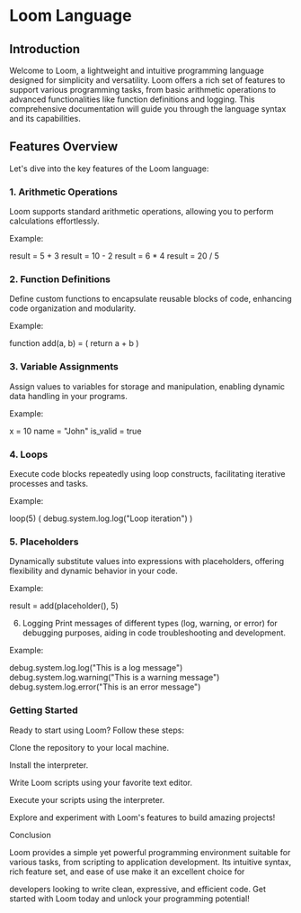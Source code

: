 # Loom Language

## Introduction
Welcome to Loom, a lightweight and intuitive programming language designed for simplicity and versatility. Loom offers a rich set of features to support various programming tasks, from basic arithmetic operations to advanced functionalities like function definitions and logging. This comprehensive documentation will guide you through the language syntax and its capabilities.

## Features Overview
Let's dive into the key features of the Loom language:

### 1. Arithmetic Operations
Loom supports standard arithmetic operations, allowing you to perform calculations effortlessly.

Example:

result = 5 + 3
result = 10 - 2
result = 6 * 4
result = 20 / 5

### 2. Function Definitions
Define custom functions to encapsulate reusable blocks of code, enhancing code organization and modularity.

Example:

function add(a, b) = (
    return a + b
)

### 3. Variable Assignments
Assign values to variables for storage and manipulation, enabling dynamic data handling in your programs.

Example:

x = 10
name = "John"
is_valid = true

### 4. Loops
Execute code blocks repeatedly using loop constructs, facilitating iterative processes and tasks.

Example:

loop(5) (
    debug.system.log.log("Loop iteration")
)


### 5. Placeholders
Dynamically substitute values into expressions with placeholders, offering flexibility and dynamic behavior in your code.

Example:

result = add(placeholder(), 5)


6. Logging
Print messages of different types (log, warning, or error) for debugging purposes, aiding in code troubleshooting and development.

Example:

debug.system.log.log("This is a log message")
debug.system.log.warning("This is a warning message")
debug.system.log.error("This is an error message")


### Getting Started
Ready to start using Loom? Follow these steps:

Clone the repository to your local machine.

Install the interpreter.

Write Loom scripts using your favorite text editor.

Execute your scripts using the interpreter.

Explore and experiment with Loom's features to build amazing projects!

Conclusion

Loom provides a simple yet powerful programming environment suitable for various tasks, from scripting to application development. Its intuitive syntax, rich feature set, and ease of use make it an excellent choice for 

developers looking to write clean, expressive, and efficient code. Get started with Loom today and unlock your programming potential!
